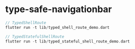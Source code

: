 # type-safe-navigationbar

```dart
// TypedShellRoute
flutter run -t lib/typed_shell_route_demo.dart

// TypedStatefulShellRoute
flutter run -t lib/typed_stateful_shell_route_demo.dart
```
